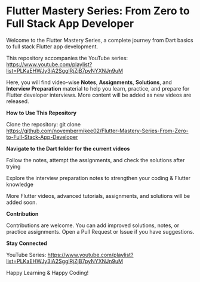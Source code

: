 
# Flutter Mastery Series: From Zero to Full Stack App Developer

Welcome to the Flutter Mastery Series, a complete journey from Dart basics to full stack Flutter app development.

This repository accompanies the YouTube series: https://www.youtube.com/playlist?list=PLKaEHWJy3iA2SgglRjZjB7pyNYXNJn9uM

Here, you will find video-wise **Notes**, **Assignments**, **Solutions**, and **Interview Preparation** material to help you learn, practice, and prepare for Flutter developer interviews. More content will be added as new videos are released.


**How to Use This Repository**

Clone the repository: git clone https://github.com/novembermikee02/Flutter-Mastery-Series-From-Zero-to-Full-Stack-App-Developer

**Navigate to the Dart folder for the current videos**

Follow the notes, attempt the assignments, and check the solutions after trying

Explore the interview preparation notes to strengthen your coding & Flutter knowledge

More Flutter videos, advanced tutorials, assignments, and solutions will be added soon.

**Contribution**

Contributions are welcome. You can add improved solutions, notes, or practice assignments. Open a Pull Request or Issue if you have suggestions.

**Stay Connected**

YouTube Series: https://www.youtube.com/playlist?list=PLKaEHWJy3iA2SgglRjZjB7pyNYXNJn9uM


Happy Learning & Happy Coding!
